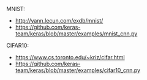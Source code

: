 MNIST:
- http://yann.lecun.com/exdb/mnist/
- https://github.com/keras-team/keras/blob/master/examples/mnist_cnn.py

CIFAR10: 
- https://www.cs.toronto.edu/~kriz/cifar.html 
- https://github.com/keras-team/keras/blob/master/examples/cifar10_cnn.py
